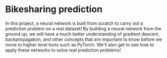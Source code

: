 # Bikesharing prediction

In this project, a neural network is built from scratch to carry out a prediction problem on a real dataset! By building a neural network from the ground up, we will have a much better understanding of gradient descent, backpropagation, and other concepts that are important to know before we move to higher level tools such as PyTorch. We'll also get to see how to apply these networks to solve real prediction problems!
